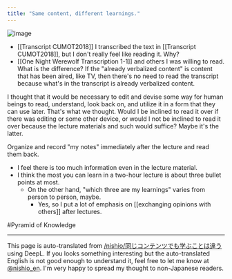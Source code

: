 ```yaml
---
title: "Same content, different learnings."
---
```


![image](https://gyazo.com/37d541c9f0cb0be68e713a8bd780d696/thumb/1000)
- [[Transcript CUMOT2018]] I transcribed the text in [[Transcript CUMOT2018]], but I don't really feel like reading it.
Why?
- [[One Night Werewolf Transcription 1-1]] and others I was willing to read. What is the difference?
If the "already verbalized content" is content that has been aired, like TV, then there's no need to read the transcript because what's in the transcript is already verbalized content.

I thought that it would be necessary to edit and devise some way for human beings to read, understand, look back on, and utilize it in a form that they can use later. That's what we thought.
Would I be inclined to read it over if there was editing or some other device, or would I not be inclined to read it over because the lecture materials and such would suffice? Maybe it's the latter.

Organize and record "my notes" immediately after the lecture and read them back.
- I feel there is too much information even in the lecture material.
- I think the most you can learn in a two-hour lecture is about three bullet points at most.
    - On the other hand, "which three are my learnings" varies from person to person, maybe.
        - Yes, so I put a lot of emphasis on [[exchanging opinions with others]] after lectures.

#Pyramid of Knowledge

---
This page is auto-translated from [/nishio/同じコンテンツでも学ぶことは違う](https://scrapbox.io/nishio/同じコンテンツでも学ぶことは違う) using DeepL. If you looks something interesting but the auto-translated English is not good enough to understand it, feel free to let me know at [@nishio_en](https://twitter.com/nishio_en). I'm very happy to spread my thought to non-Japanese readers.